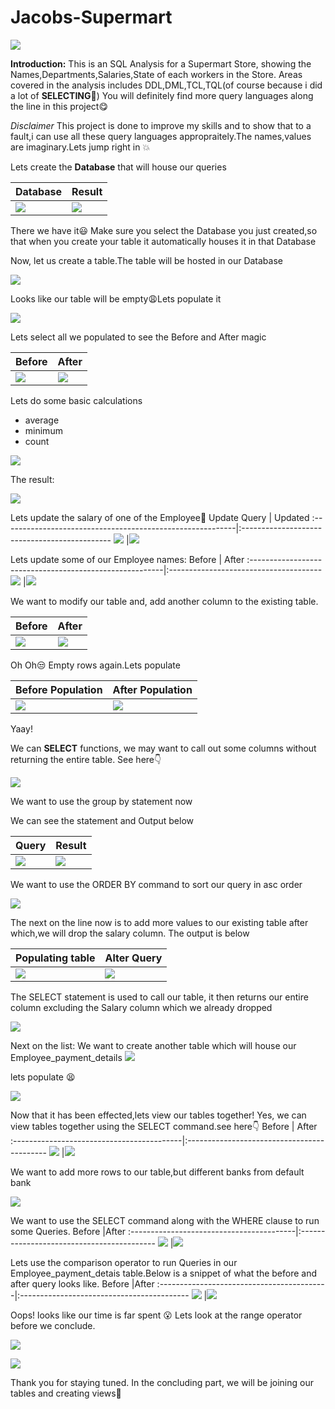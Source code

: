# **Jacobs-Supermart**

![](Image_front-2.png)

**Introduction:**
This is an SQL Analysis for a Supermart Store, showing the Names,Departments,Salaries,State of each workers in the Store.
Areas covered in the analysis includes DDL,DML,TCL,TQL(of course because i did a lot of **SELECTING**:see_no_evil:) You will definitely find more query languages along the line in this project:yum:


_Disclaimer_ This project is done to improve my skills and to show that to a fault,i can use all these query languages appropraitely.The names,values are imaginary.Lets jump right in :boom:

Lets create the **Database** that will house our queries

Database                                               |Result
:------------------------------------------------------|:------------------------------------------------------
![](new_1.png)                                                  |![](next_.png)

There we have it:smiley: Make sure you select the Database you just created,so that when you create your table it automatically houses it in that Database

Now, let us create a table.The table will be hosted in our Database

![](2.png)

Looks like our table will be empty:weary:Lets populate it

![](3_(2).png)

Lets select all we populated to see the Before and After magic

Before                                           |After
:-------------------------------------------------|:-----------------------------------------------------------
![](Select_new.png)                                             |![](4.png)


Lets do some basic calculations
- average
- minimum
- count

![](5.png)

The result:

![](6_(2).png)

Lets update the salary of one of the Employee:shushing_face:
Update Query                                                 | Updated
:----------------------------------------------------------|:---------------------------------------------
![](7_(2).png)                                             |![](8.png)

Lets update some of our Employee names:
Before                                                     | After
:--------------------------------------------------------|:--------------------------------------
![](9.png)                                               |![](10-(2).png)

We want to modify our table and, add another column to the existing table.

Before                                          | After
:-------------------------------------------|:-------------------------------------
![](alter-column_.png)                                        |![](12.png)

Oh Oh:unamused: Empty rows again.Lets populate

Before Population                               | After Population
:-----------------------------------------------|:------------------------------------------
![](13-(2).png)                                           |![](14.png)

Yaay!

We can **SELECT** functions, we may want to call out some columns without returning the entire table. See here:point_down:

![](15_NEW.png)

We want to use the group by statement now

We can see the statement and Output below

Query                                   |Result
:---------------------------------------|:---------------------------------------
![](16.png)                                    |![](17.png)

We want to use the ORDER BY command to sort our query in asc order

![](orders-.png)

The next on the line now is to add more values to our existing table after which,we will drop the salary column. The output is below

Populating table                           | Alter Query
:------------------------------------------|:----------------------------------
![](20-(2).png)                               |![](21.png)

The SELECT statement is used to call our table, it then returns our entire column excluding the Salary column which we already dropped

![](new_0.png)

Next on the list: We want to create another table which will house our Employee_payment_details
![](22.png)

lets populate :tired_face:

![](23.png)

Now that it has been effected,lets view our tables together! Yes, we can view tables together using the SELECT command.see here:point_down:
Before                                     | After
:------------------------------------------|:-------------------------------------------
![](24-(2).png)                            |![](24next.png)

We want to add more rows to our table,but different banks from default bank

![](25.png)

We want to use the SELECT command along with the WHERE clause to run some Queries.
Before                                    |After
:-----------------------------------------|:------------------------------------------
![](26.png)                                     |![](27.png)

Lets use the comparison operator to run Queries in our Employee_payment_detais table.Below is a snippet of what the before and after query looks like.
Before                                  |After
:------------------------------------------|:------------------------------------------
![](29_(3).png)                                      |![](29_(4).png)

Oops! looks like our time is far spent :open_mouth: Lets look at the range operator before we conclude.

![](30-(2).png)

![](30-3.png)

Thank you for staying tuned. In the concluding part, we will be joining our tables and creating views:yawning_face:
